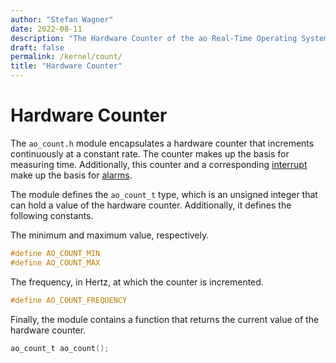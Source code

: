 ```yaml
---
author: "Stefan Wagner"
date: 2022-08-11
description: "The Hardware Counter of the ao Real-Time Operating System (RTOS)."
draft: false
permalink: /kernel/count/
title: "Hardware Counter"
---
```


# Hardware Counter

The `ao_count.h` module encapsulates a hardware counter that increments continuously at a constant rate. The counter makes up the basis for measuring time. Additionally, this counter and a corresponding [interrupt](ir-alarm.md) make up the basis for [alarms](alarm.md).

The module defines the `ao_count_t` type, which is an unsigned integer that can hold a value of the hardware counter. Additionally, it defines the following constants.

The minimum and maximum value, respectively.

```c
#define AO_COUNT_MIN
#define AO_COUNT_MAX
```

The frequency, in Hertz, at which the counter is incremented.

```c
#define AO_COUNT_FREQUENCY
```

Finally, the module contains a function that returns the current value of the hardware counter.

```c
ao_count_t ao_count();
```

